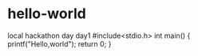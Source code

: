 # hello-world
local hackathon day day1
#include<stdio.h>
int main()
{
    printf("Hello,world");
    return 0;
} 
